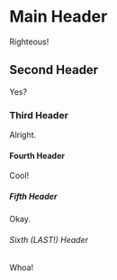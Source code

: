 # Main Header

Righteous!

## Second Header

Yes?

### Third Header

Alright.

#### Fourth Header

Cool!

##### Fifth Header

Okay.

###### Sixth (LAST!) Header

Whoa!
